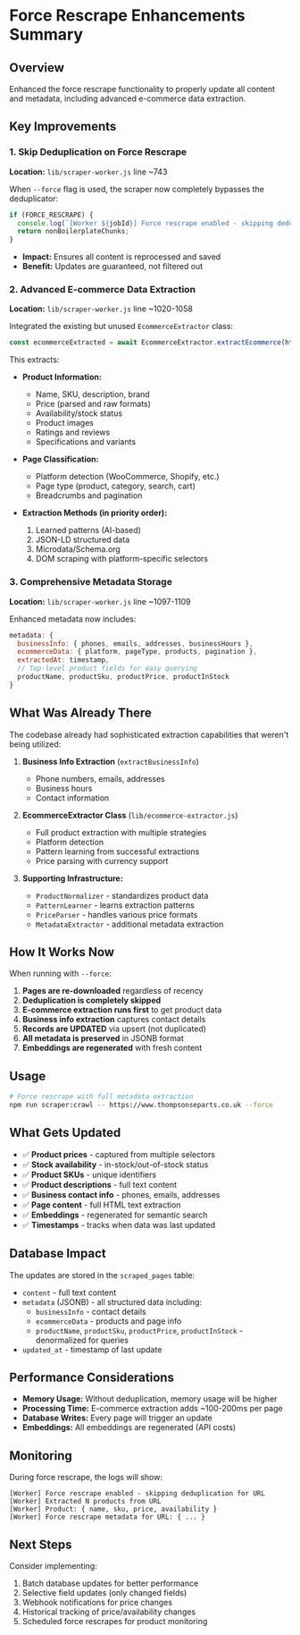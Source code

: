 # Force Rescrape Enhancements Summary

## Overview
Enhanced the force rescrape functionality to properly update all content and metadata, including advanced e-commerce data extraction.

## Key Improvements

### 1. Skip Deduplication on Force Rescrape
**Location:** `lib/scraper-worker.js` line ~743

When `--force` flag is used, the scraper now completely bypasses the deduplicator:
```javascript
if (FORCE_RESCRAPE) {
  console.log(`[Worker ${jobId}] Force rescrape enabled - skipping deduplication for ${pageUrl}`);
  return nonBoilerplateChunks;
}
```
- **Impact:** Ensures all content is reprocessed and saved
- **Benefit:** Updates are guaranteed, not filtered out

### 2. Advanced E-commerce Data Extraction
**Location:** `lib/scraper-worker.js` line ~1020-1058

Integrated the existing but unused `EcommerceExtractor` class:
```javascript
const ecommerceExtracted = await EcommerceExtractor.extractEcommerce(html, pageUrl);
```

This extracts:
- **Product Information:**
  - Name, SKU, description, brand
  - Price (parsed and raw formats)
  - Availability/stock status
  - Product images
  - Ratings and reviews
  - Specifications and variants

- **Page Classification:**
  - Platform detection (WooCommerce, Shopify, etc.)
  - Page type (product, category, search, cart)
  - Breadcrumbs and pagination

- **Extraction Methods (in priority order):**
  1. Learned patterns (AI-based)
  2. JSON-LD structured data
  3. Microdata/Schema.org
  4. DOM scraping with platform-specific selectors

### 3. Comprehensive Metadata Storage
**Location:** `lib/scraper-worker.js` line ~1097-1109

Enhanced metadata now includes:
```javascript
metadata: {
  businessInfo: { phones, emails, addresses, businessHours },
  ecommerceData: { platform, pageType, products, pagination },
  extractedAt: timestamp,
  // Top-level product fields for easy querying
  productName, productSku, productPrice, productInStock
}
```

## What Was Already There

The codebase already had sophisticated extraction capabilities that weren't being utilized:

1. **Business Info Extraction** (`extractBusinessInfo`)
   - Phone numbers, emails, addresses
   - Business hours
   - Contact information

2. **EcommerceExtractor Class** (`lib/ecommerce-extractor.js`)
   - Full product extraction with multiple strategies
   - Platform detection
   - Pattern learning from successful extractions
   - Price parsing with currency support

3. **Supporting Infrastructure:**
   - `ProductNormalizer` - standardizes product data
   - `PatternLearner` - learns extraction patterns
   - `PriceParser` - handles various price formats
   - `MetadataExtractor` - additional metadata extraction

## How It Works Now

When running with `--force`:

1. **Pages are re-downloaded** regardless of recency
2. **Deduplication is completely skipped** 
3. **E-commerce extraction runs first** to get product data
4. **Business info extraction** captures contact details
5. **Records are UPDATED** via upsert (not duplicated)
6. **All metadata is preserved** in JSONB format
7. **Embeddings are regenerated** with fresh content

## Usage

```bash
# Force rescrape with full metadata extraction
npm run scraper:crawl -- https://www.thompsonseparts.co.uk --force
```

## What Gets Updated

- ✅ **Product prices** - captured from multiple selectors
- ✅ **Stock availability** - in-stock/out-of-stock status
- ✅ **Product SKUs** - unique identifiers
- ✅ **Product descriptions** - full text content
- ✅ **Business contact info** - phones, emails, addresses
- ✅ **Page content** - full HTML text extraction
- ✅ **Embeddings** - regenerated for semantic search
- ✅ **Timestamps** - tracks when data was last updated

## Database Impact

The updates are stored in the `scraped_pages` table:
- `content` - full text content
- `metadata` (JSONB) - all structured data including:
  - `businessInfo` - contact details
  - `ecommerceData` - products and page info
  - `productName`, `productSku`, `productPrice`, `productInStock` - denormalized for queries
- `updated_at` - timestamp of last update

## Performance Considerations

- **Memory Usage:** Without deduplication, memory usage will be higher
- **Processing Time:** E-commerce extraction adds ~100-200ms per page
- **Database Writes:** Every page will trigger an update
- **Embeddings:** All embeddings are regenerated (API costs)

## Monitoring

During force rescrape, the logs will show:
```
[Worker] Force rescrape enabled - skipping deduplication for URL
[Worker] Extracted N products from URL
[Worker] Product: { name, sku, price, availability }
[Worker] Force rescrape metadata for URL: { ... }
```

## Next Steps

Consider implementing:
1. Batch database updates for better performance
2. Selective field updates (only changed fields)
3. Webhook notifications for price changes
4. Historical tracking of price/availability changes
5. Scheduled force rescrapes for product monitoring